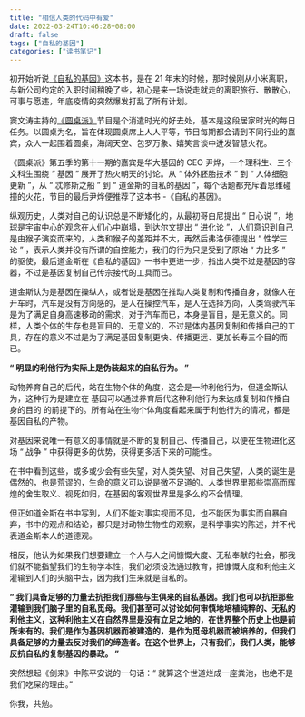 ```yaml
---
title: "相信人类的代码中有爱"
date: 2022-03-24T10:46:28+08:00
draft: false
tags: ["自私的基因"]
categories: ["读书笔记"]
---
```


初开始听说[《自私的基因》](https://zh.wikipedia.org/zh-hans/自私的基因)这本书，是在 21 年末的时候，那时候刚从小米离职，与新公司约定的入职时间稍晚了些，初心是来一场说走就走的离职旅行、散散心，可事与愿违，年底疫情的突然爆发打乱了所有计划。

窦文涛主持的[《圆桌派》](https://baike.baidu.com/item/圆桌派/19543072?fr=aladdin)节目是个消遣时光的好去处，基本是这段居家时光的每日任务。以圆桌为名，旨在体现圆桌席上人人平等，节目每期都会请到不同行业的嘉宾，众人一起围着圆桌，海阔天空、包罗万象、嬉笑言谈中迸发智慧火花。

《圆桌派》第五季的第十一期的嘉宾是华大基因的 CEO 尹烨，一个理科生、三个文科生围绕 “ 基因 ” 展开了热火朝天的讨论。从 “ 体外胚胎技术 ” 到 “ 人体细胞更新 ”，从 “ 忒修斯之船 ” 到 “ 道金斯的自私的基因 ”，每个话题都充斥着思维碰撞的火花，节目的最后尹烨便推荐了这本书 -《自私的基因》。

纵观历史，人类对自己的认识总是不断矮化的，从最初哥白尼提出 “ 日心说 ”，地球是宇宙中心的观念在人们心中崩塌，到达尔文提出 “ 进化论 ”，人们意识到自己是由猴子演变而来的，人类和猴子的差距并不大，再然后弗洛伊德提出 “ 性学三论 ” ，表示人类并没有所谓的自控能力，我们的行为只是受到了原始 “ 力比多 ” 的驱使，最后道金斯在《自私的基因》一书中更进一步，指出人类不过是基因的容器，不过是基因复制自己传宗接代的工具而已。

道金斯认为是基因在操纵人，或者说是基因在推动人类复制和传播自身，就像人在开车时，汽车是没有方向感的，是人在操控汽车，是人在选择方向，人类驾驶汽车是为了满足自身高速移动的需求，对于汽车而已，本身是盲目，是无意义的。同样，人类个体的生存也是盲目的、无意义的，不过是体内基因复制和传播自己的工具，存在的意义不过是为了满足基因复制更快、传播更远、更加长寿三个目的而已。

**“ 明显的利他行为实际上是伪装起来的自私行为。 ”**

动物养育自己的后代，站在生物个体的角度，这会是一种利他行为，但道金斯认为，这种行为是建立在 基因可以通过养育后代这种利他行为来达成复制和传播自身的目的 的前提下的。所有站在生物个体角度看起来属于利他行为的情况，都是基因自私的产物。

对基因来说唯一有意义的事情就是不断的复制自己、传播自己，以便在生物进化这场 “ 战争 ” 中获得更多的优势，获得更多活下来的可能性。

在书中看到这些，或多或少会有些失望，对人类失望、对自己失望，人类的诞生是偶然的，也是荒谬的，生命的意义可以说是微不足道的。人类世界里那些崇高而辉煌的舍生取义、视死如归，在基因的客观世界里是多么的不合情理。

但正如道金斯在书中写到，人们不能对事实视而不见，也不能因为事实而自暴自弃，书中的观点和结论，都只是对动物生物性的观察，是科学事实的陈述，并不代表道金斯本人的道德观。

相反，他认为如果我们想要建立一个人与人之间慷慨大度、无私奉献的社会，那我们就不能指望我们的生物学本性，我们必须设法通过教育，把慷慨大度和利他主义灌输到人们的头脑中去，因为我们生来就是自私的。

**“ 我们具备足够的力量去抗拒我们那些与生俱来的自私基因。我们也可以抗拒那些灌输到我们脑子里的自私觅母。我们甚至可以讨论如何审慎地培植纯粹的、无私的利他主义，这种利他主义在自然界里是没有立足之地的，在世界整个历史上也是前所未有的。我们是作为基因机器而被建造的，是作为觅母机器而被培养的，但我们具备足够的力量去反对我们的缔造者。在这个世界上，只有我们，我们人类，能够反抗自私的复制基因的暴政。 ”**

突然想起《剑来》中陈平安说的一句话：“ 就算这个世道烂成一座粪池，也绝不是我们吃屎的理由。”

你我，共勉。









